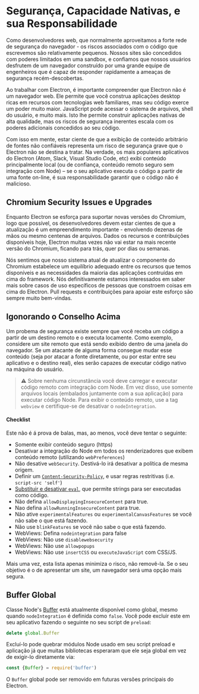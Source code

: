 # Segurança, Capacidade Nativas, e sua Responsabilidade

Como desenvolvedores web, que normalmente aproveitamos a forte rede de segurança do navegador - os riscos associados com o código que escrevemos são relativamente pequenos. Nossos sites são concedidos com poderes limitados em uma sandbox, e confiamos que nossos usuários desfrutem de um navegador construído por uma grande equipe de engenheiros que é capaz de responder rapidamente a ameaças de segurança recém-descobertas.

Ao trabalhar com Electron, é importante compreender que Electron não é um navegador web. Ele permite que você construa aplicações desktop ricas em recursos com tecnologias web familiares, mas seu código exerce um poder muito maior. JavaScript pode acessar o sistema de arquivos, shell do usuário, e muito mais. Isto lhe permite construir aplicações nativas de alta qualidade, mas os riscos de segurança inerentes escala com os poderes adicionais concedidos ao seu código.

Com isso em mente, estar ciente de que a exibição de conteúdo arbitrário de fontes não confiáveis representa um risco de segurança grave que o Electron não se destina a tratar. Na verdade, os mais populares aplicativos do Electron (Atom, Slack, Visual Studio Code, etc) exibi conteúdo principalmente local (ou de confiança, conteúdo remoto seguro sem integração com Node) – se o seu aplicativo executa o código a partir de uma fonte on-line, é sua responsabilidade garantir que o código não é malicioso.

## Chromium Security Issues e Upgrades

Enquanto Electron se esforça para suportar novas versões do Chromium, logo que possível, os desenvolvedores devem estar cientes de que a atualização é um empreendimento importante - envolvendo dezenas de mãos ou mesmo centenas de arquivos. Dados os recursos e contribuições disponíveis hoje, Electron muitas vezes não vai estar na mais recente versão do Chromium, ficando para trás, quer por dias ou semanas.

Nós sentimos que nosso sistema atual de atualizar o componente do Chromium estabelece um equilíbrio adequado entre os recursos que temos disponíveis e as necessidades da maioria das aplicações contruídas em cima do framework. Nós definitivamente estamos interessados em saber mais sobre casos de uso específicos de pessoas que constroem coisas em cima do Electron. Pull requests e contribuições para apoiar este esforço são sempre muito bem-vindas.

## Igonorando o Conselho Acima

Um probema de segurança existe sempre que você receba um código a partir de um destino remoto e o executa locamente. Como exemplo, considere um site remoto que está sendo exibido dentro de uma janela do navegador. Se um atacante de alguma forma consegue mudar esse conteúdo (seja por atacar a fonte diretamente, ou por estar entre seu aplicativo e o destino real), eles serão capazes de executar código nativo na máquina do usuário.

> :warning: Sobre nenhuma circunstância você deve carregar e executar código remoto com integração com Node. Em vez disso, use somente arquivos locais (embalados juntamente com a sua aplicação) para executar código Node. Para exibir o conteúdo remoto, use a tag `webview` e certifique-se de desativar o `nodeIntegration`.

#### Checklist

Este não é á prova de balas, mas, ao menos, você deve tentar o seguinte:

* Somente exibir conteúdo seguro (https)
* Desativar a integração do Node em todos os renderizadores que exibem conteúdo remoto (utilizando `webPreferences`)
* Não desative `webSecurity`. Destivá-lo irá desativar a política de mesma origem.
* Definir um [`Content-Security-Policy`](http://www.html5rocks.com/en/tutorials/security/content-security-policy/), e usar regras restritivas (i.e. `script-src 'self'`)
* [Substituir e desativar `eval`](https://github.com/nylas/N1/blob/0abc5d5defcdb057120d726b271933425b75b415/static/index.js#L6-L8), que permite strings para ser executadas como código.
* Não defina `allowDisplayingInsecureContent` para true.
* Nao defina `allowRunningInsecureContent` para true.
* Não ative `experimentalFeatures` ou `experimentalCanvasFeatures` se você não sabe o que está fazendo.
* Não use `blinkFeatures` se você não sabe o que está fazendo.
* WebViews: Defina `nodeintegration` para false
* WebViews: Não use `disablewebsecurity`
* WebViews: Não use `allowpopups`
* WebViews: Não use `insertCSS` ou `executeJavaScript` com CSS/JS.

Mais uma vez, esta lista apenas minimiza o risco, não removê-la. Se o seu objetivo é o de apresentar um site, um navegador será uma opção mais segura.

## Buffer Global

Classe Node's [Buffer](https://nodejs.org/api/buffer.html) está atualmente disponível como global, mesmo quando `nodeIntegration` é definida como `false`. Você pode excluir este em seu aplicativo fazendo o seguinte no seu script de `preload`:

```js
delete global.Buffer
```

Excluí-lo pode quebrar módulos Node usado em seu script preload e aplicação já que muitas bibliotecas esperaram que ele seja global em vez de exigir-lo diretamente via:

```js
const {Buffer} = require('buffer')
```

O `Buffer` global pode ser removido em futuras versões principais do Electron.
